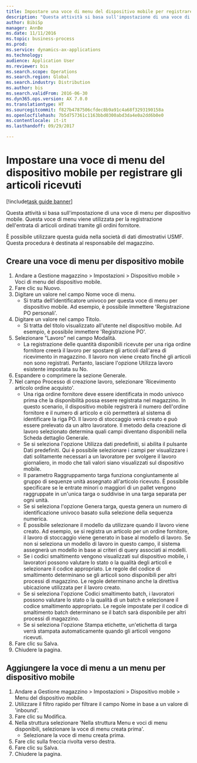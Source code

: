 ```yaml
--- 
title: Impostare una voce di menu del dispositivo mobile per registrare gli articoli ricevuti
description: "Questa attività si basa sull'impostazione di una voce di menu per dispositivo mobile."
author: BibiSp
manager: AnnBe
ms.date: 11/11/2016
ms.topic: business-process
ms.prod: 
ms.service: dynamics-ax-applications
ms.technology: 
audience: Application User
ms.reviewer: bis
ms.search.scope: Operations
ms.search.region: Global
ms.search.industry: Distribution
ms.author: bis
ms.search.validFrom: 2016-06-30
ms.dyn365.ops.version: AX 7.0.0
ms.translationtype: HT
ms.sourcegitcommit: f827b4787506cfdec8b9a91c4a68f3293190158a
ms.openlocfilehash: 7b5d757361c1163bbd0300abd3da4e0a2dd6b0e0
ms.contentlocale: it-it
ms.lasthandoff: 09/29/2017

---
```

# <a name="set-up-a-mobile-device-menu-item-to-register-received-items"></a>Impostare una voce di menu del dispositivo mobile per registrare gli articoli ricevuti

[!include[task guide banner](../../includes/task-guide-banner.md)]

Questa attività si basa sull'impostazione di una voce di menu per dispositivo mobile. Questa voce di menu viene utilizzata per la registrazione dell'entrata di articoli ordinati tramite gli ordini fornitore. 

È possibile utilizzare questa guida nella società di dati dimostrativi USMF. Questa procedura è destinata al responsabile del magazzino.


## <a name="create-a-mobile-device-menu-item"></a>Creare una voce di menu per dispositivo mobile
1. Andare a Gestione magazzino > Impostazioni > Dispositivo mobile > Voci di menu del dispositivo mobile.
2. Fare clic su Nuovo.
3. Digitare un valore nel campo Nome voce di menu.
    * Si tratta dell'identificatore univoco per questa voce di menu per dispositivo mobile. Ad esempio, è possibile immettere 'Registrazione PO personali'.  
4. Digitare un valore nel campo Titolo.
    * Si tratta del titolo visualizzato all'utente nel dispositivo mobile. Ad esempio, è possibile immettere 'Registrazione PO'.  
5. Selezionare "Lavoro" nel campo Modalità.
    * La registrazione delle quantità disponibili ricevute per una riga ordine fornitore creerà il lavoro per spostare gli articoli dall'area di ricevimento in magazzino. Il lavoro non viene creato finché gli articoli non sono registrati.  Pertanto, lasciare l'opzione Utilizza lavoro esistente impostata su No.  
6. Espandere o comprimere la sezione Generale.
7. Nel campo Processo di creazione lavoro, selezionare 'Ricevimento articolo ordine acquisto'.
    * Una riga ordine fornitore deve essere identificata in modo univoco prima che la disponibilità possa essere registrata nel magazzino. In questo scenario, il dispositivo mobile registrerà il numero dell'ordine fornitore e il numero di articolo e ciò permetterà al sistema di identificare la riga PO. Il lavoro di stoccaggio verrà creato e può essere prelevato da un altro lavoratore.    Il metodo della creazione di lavoro selezionato determina quali campi diventano disponibili nella Scheda dettaglio Generale.  
    * Se si seleziona l'opzione Utilizza dati predefiniti, si abilita il pulsante Dati predefiniti. Qui è possibile selezionare i campi per visualizzare i dati solitamente necessari a un lavoratore per svolgere il lavoro giornaliero, in modo che tali valori siano visualizzati sul dispositivo mobile.  
    * Il parametro Raggruppamento targa funziona congiuntamente al gruppo di sequenze unità assegnato all'articolo ricevuto. È possibile specificare se le entrate minori o maggiori di un pallet vengono raggruppate in un'unica targa o suddivise in una targa separata per ogni unità.  
    * Se si seleziona l'opzione Genera targa, questa genera un numero di identificazione univoco basato sulla selezione della sequenza numerica.   
    * È possibile selezionare il modello da utilizzare quando il lavoro viene creato. Ad esempio, se si registra un articolo per un ordine fornitore, il lavoro di stoccaggio viene generato in base al modello di lavoro. Se non si seleziona un modello di lavoro in questo campo, il sistema assegnerà un modello in base ai criteri di query associati ai modelli.  
    * Se i codici smaltimento vengono visualizzati sul dispositivo mobile, i lavoratori possono valutare lo stato o la qualità degli articoli e selezionare il codice appropriato. Le regole del codice di smaltimento determinano se gli articoli sono disponibili per altri processi di magazzino. Le regole determinano anche la direttiva ubicazione utilizzata per il lavoro creato.   
    * Se si seleziona l'opzione Codici smaltimento batch, i lavoratori possono valutare lo stato o la qualità di un batch e selezionare il codice smaltimento appropriato.  Le regole impostate per il codice di smaltimento batch determinano se il batch sarà disponibile per altri processi di magazzino.  
    * Se si seleziona l'opzione Stampa etichette, un'etichetta di targa verrà stampata automaticamente quando gli articoli vengono ricevuti.  
8. Fare clic su Salva.
9. Chiudere la pagina.

## <a name="add-the-menu-item-to-a-mobile-device-menu"></a>Aggiungere la voce di menu a un menu per dispositivo mobile
1. Andare a Gestione magazzino > Impostazioni > Dispositivo mobile > Menu del dispositivo mobile.
2. Utilizzare il filtro rapido per filtrare il campo Nome in base a un valore di 'inbound'.
3. Fare clic su Modifica.
4. Nella struttura selezionare 'Nella struttura Menu e voci di menu disponibili, selezionare la voce di menu creata prima'.
    * Selezionare la voce di menu creata prima.  
5. Fare clic sulla freccia rivolta verso destra.
6. Fare clic su Salva.
7. Chiudere la pagina.


